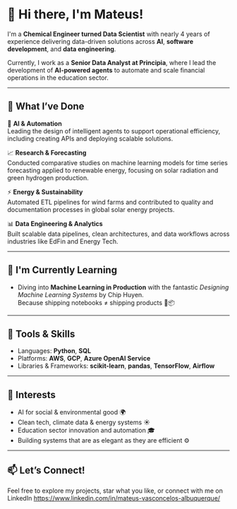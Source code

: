 # 👋 Hi there, I'm Mateus!

I'm a **Chemical Engineer turned Data Scientist** with nearly 4 years of experience delivering data-driven solutions across **AI**, **software development**, and **data engineering**.

Currently, I work as a **Senior Data Analyst at Principia**, where I lead the development of **AI-powered agents** to automate and scale financial operations in the education sector.

---

## 💼 What I’ve Done

🧠 **AI & Automation**  
Leading the design of intelligent agents to support operational efficiency, including creating APIs and deploying scalable solutions.

📈 **Research & Forecasting**  
Conducted comparative studies on machine learning models for time series forecasting applied to renewable energy, focusing on solar radiation and green hydrogen production.

⚡ **Energy & Sustainability**  
Automated ETL pipelines for wind farms and contributed to quality and documentation processes in global solar energy projects.

📊 **Data Engineering & Analytics**  
Built scalable data pipelines, clean architectures, and data workflows across industries like EdFin and Energy Tech.


---

## 🌱 I'm Currently Learning

- Diving into **Machine Learning in Production** with the fantastic *Designing Machine Learning Systems* by Chip Huyen.  
  Because shipping notebooks ≠ shipping products 🚢📦

---

## 🧰 Tools & Skills

- Languages: **Python**, **SQL**
- Platforms: **AWS**, **GCP**, **Azure OpenAI Service**
- Libraries & Frameworks: **scikit-learn**, **pandas**, **TensorFlow**, **Airflow**

---

## 🌱 Interests

- AI for social & environmental good 🌍  
- Clean tech, climate data & energy systems ☀️
- Education sector innovation and automation 🎓  
- Building systems that are as elegant as they are efficient ⚙️  

---

## 📫 Let’s Connect!

Feel free to explore my projects, star what you like, or connect with me on LinkedIn https://www.linkedin.com/in/mateus-vasconcelos-albuquerque/
